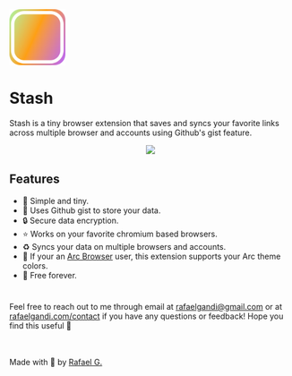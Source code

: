 <img src="https://github.com/rafaelgandi/arc-tab-stash/raw/main/assets/stashicon.png" width="100" height="100" > 

# Stash
Stash is a tiny browser extension that saves and syncs your favorite links across multiple browser and accounts using Github's gist feature.
<p align="center">
    <img src="https://s3.us-west-2.amazonaws.com/secure.notion-static.com/ba4a52f0-e861-438d-b2ab-6ca502ce5e17/Screenshot_2023-02-11_at_11.35.00_PM-removebg-preview.png?X-Amz-Algorithm=AWS4-HMAC-SHA256&X-Amz-Content-Sha256=UNSIGNED-PAYLOAD&X-Amz-Credential=AKIAT73L2G45EIPT3X45%2F20230213%2Fus-west-2%2Fs3%2Faws4_request&X-Amz-Date=20230213T055614Z&X-Amz-Expires=86400&X-Amz-Signature=b9ddccd5fe7f296fe83fa211d1e8d8925706496c61c00e4517d89fa008351479&X-Amz-SignedHeaders=host&response-content-disposition=filename%3D%22Screenshot_2023-02-11_at_11.35.00_PM-removebg-preview.png%22&x-id=GetObject" />
</p>

## Features
* 🧘 Simple and tiny.
* 🦾 Uses Github gist to store your data.
* 🔒 Secure data encryption.
* ⭐️ Works on your favorite chromium based browsers.
* ♻️ Syncs your data on multiple browsers and accounts.
* 🌈 If your an [Arc Browser](https://arc.net/) user, this extension supports your Arc theme colors.
* 🌴 Free forever.


#
Feel free to reach out to me through email at rafaelgandi@gmail.com or at [rafaelgandi.com/contact](https://www.rafaelgandi.com/contact) if you have any questions or feedback! Hope you find this useful 🚀


<br><br>
Made with 🤙 by [Rafael G.](https://www.rafaelgandi.com)